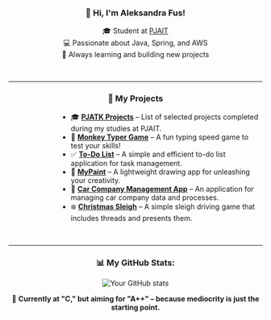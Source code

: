 <div align="center">

### 👋 Hi, I'm Aleksandra Fus!

🎓 Student at [PJAIT](https://pja.edu.pl/)  
💻 Passionate about Java, Spring, and AWS  
🚀 Always learning and building new projects

<br>

</div>

---

<div align="center">

### 🧰 My Projects

</div>

<div style="margin-left: 100px; text-align: left;">

- 🎓 [**PJATK Projects**](https://github.com/alessandra3747/PJATK) – List of selected projects completed during my studies at PJAIT.  
- 🐒 [**Monkey Typer Game**](https://github.com/alessandra3747/MonkeyTyperGame) – A fun typing speed game to test your skills!  
- ✅ [**To-Do List**](https://github.com/alessandra3747/To-Do-List) – A simple and efficient to-do list application for task management.  
- 🎨 [**MyPaint**](https://github.com/alessandra3747/MyPaint) – A lightweight drawing app for unleashing your creativity.  
- 🚗 [**Car Company Management App**](https://github.com/alessandra3747/CarCompanyManagementApp) – An application for managing car company data and processes.
- ❄️ [**Christmas Sleigh**](https://github.com/alessandra3747/ChristmasSleigh) – A simple sleigh driving game that includes threads and presents them.  

<br>

</div>

---

<div align="center">

### 📊 My GitHub Stats:
![Your GitHub stats](https://github-readme-stats.vercel.app/api?username=alessandra3747&show_icons=true&theme=tokyonight)

🚀 **Currently at "C," but aiming for "A++" – because mediocrity is just the starting point.**

</div>
